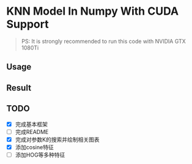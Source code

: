 # KNN Model In Numpy With CUDA Support

> PS: It is strongly recommended to run this code with NVIDIA GTX 1080Ti

## Usage

## Result

## TODO

- [x] 完成基本框架
- [ ] 完成README
- [x] 完成对参数K的搜索并绘制相关图表
- [x] 添加cosine特征
- [ ] 添加HOG等多种特征